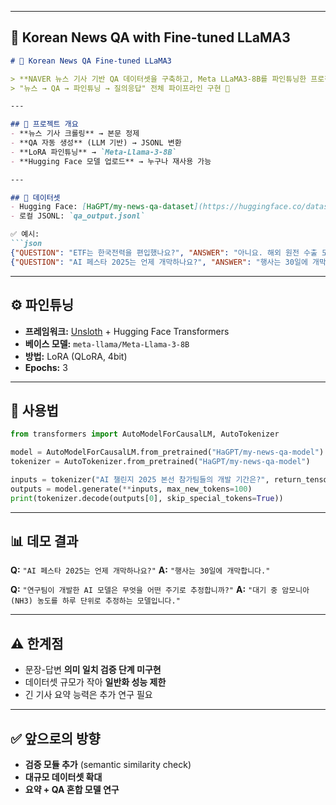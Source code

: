 ﻿
---

## 📰 Korean News QA with Fine-tuned LLaMA3

````markdown
# 📰 Korean News QA Fine-tuned LLaMA3

> **NAVER 뉴스 기사 기반 QA 데이터셋을 구축하고, Meta LLaMA3-8B를 파인튜닝한 프로젝트**  
> "뉴스 → QA → 파인튜닝 → 질의응답" 전체 파이프라인 구현 🚀  

---

## 🔎 프로젝트 개요
- **뉴스 기사 크롤링** → 본문 정제  
- **QA 자동 생성** (LLM 기반) → JSONL 변환  
- **LoRA 파인튜닝** → `Meta-Llama-3-8B`  
- **Hugging Face 모델 업로드** → 누구나 재사용 가능  

---

## 📂 데이터셋
- Hugging Face: [HaGPT/my-news-qa-dataset](https://huggingface.co/datasets/HaGPT/my-news-qa-dataset)  
- 로컬 JSONL: `qa_output.jsonl`

✅ 예시:
```json
{"QUESTION": "ETF는 한국전력을 편입했나요?", "ANSWER": "아니요. 해외 원전 수출 모멘텀과의 연계를 강화하려는 구성입니다."}
{"QUESTION": "AI 페스타 2025는 언제 개막하나요?", "ANSWER": "행사는 30일에 개막합니다."}
````

---

## ⚙️ 파인튜닝

* **프레임워크:** [Unsloth](https://github.com/unslothai/unsloth) + Hugging Face Transformers
* **베이스 모델:** `meta-llama/Meta-Llama-3-8B`
* **방법:** LoRA (QLoRA, 4bit)
* **Epochs:** 3

---

## 🚀 사용법

```python
from transformers import AutoModelForCausalLM, AutoTokenizer

model = AutoModelForCausalLM.from_pretrained("HaGPT/my-news-qa-model")
tokenizer = AutoTokenizer.from_pretrained("HaGPT/my-news-qa-model")

inputs = tokenizer("AI 챌린지 2025 본선 참가팀들의 개발 기간은?", return_tensors="pt")
outputs = model.generate(**inputs, max_new_tokens=100)
print(tokenizer.decode(outputs[0], skip_special_tokens=True))
```

---

## 📊 데모 결과

**Q:** `"AI 페스타 2025는 언제 개막하나요?"`
**A:** `"행사는 30일에 개막합니다."`

**Q:** `"연구팀이 개발한 AI 모델은 무엇을 어떤 주기로 추정합니까?"`
**A:** `"대기 중 암모니아(NH3) 농도를 하루 단위로 추정하는 모델입니다."`

---

## ⚠️ 한계점

* 문장-답변 **의미 일치 검증 단계 미구현**
* 데이터셋 규모가 작아 **일반화 성능 제한**
* 긴 기사 요약 능력은 추가 연구 필요

---

## ✅ 앞으로의 방향

* **검증 모듈 추가** (semantic similarity check)
* **대규모 데이터셋 확대**
* **요약 + QA 혼합 모델 연구**

